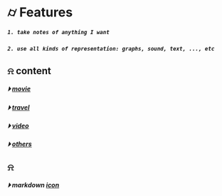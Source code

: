 
# &#x232d; Features
##### `1. take notes of anything I want`
##### `2. use all kinds of representation: graphs, sound, text, ..., etc`


## &#x237e; content

##### &#x23f5; [movie](./content/movie/collections.md)
##### &#x23f5; [travel](./content/travel/list.md)
##### &#x23f5; [video](./content/video/)
##### &#x23f5; [others](./content/)


## &#x237e;
##### &#x23f5; markdown [icon](./templateMD.md)

